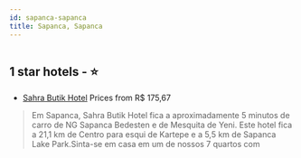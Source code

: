 ```yaml
---
id: sapanca-sapanca
title: Sapanca, Sapanca
---
```


<center><img src="https://i.travelapi.com/hotels/22000000/21370000/21365700/21365681/38cc6f23_z.jpg" alt="" /></center>


##  1 star hotels - ⭐️

-    [Sahra Butik Hotel](https://us.hurb.com/hotels/sapanca/sahra-butik-hotel-HT-UXD4?cmp=18055) Prices from R$ 175,67
   > Em Sapanca, Sahra Butik Hotel fica a aproximadamente 5 minutos de carro de NG Sapanca Bedesten e de Mesquita de Yeni.  Este hotel fica a 21,1 km de Centro para esqui de Kartepe e a 5,5 km de Sapanca Lake Park.Sinta-se em casa em um de nossos 7 quartos com
